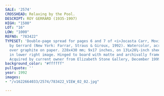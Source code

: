 ```yaml
---
SALE: '2574'
CROSSHEAD: Relaxing by the Pool.
DESCRIPT: ROY GERRARD (1935-1997)
HIGH: "1500"
LOT: "16"
LOW: "1000"
REFNO: "783422"
TYPESET: 'Double-page spread for pages 6 and 7 of <i>Jocasta Carr, Movie Star</i>
  by Gerrard (New York: Farrar, Straus & Giroux, 1992). Watercolor, acrylic, and ink
  over graphite on paper. 228x430 mm; 9x17 inches, on 13¼x20¼-inch sheet. Signed "Gerrard"
  in lower right image. Hinged to board with matte and archivally framed. <br><br>Provenance:
  Acquired by current owner from Elizabeth Stone Gallery, December 1999.'
background_color: "#ffffff"
pullquote: ''
year: 1992
images:
- "/v1622664033/2574/783422_VIEW_02_02.jpg"

---
```

